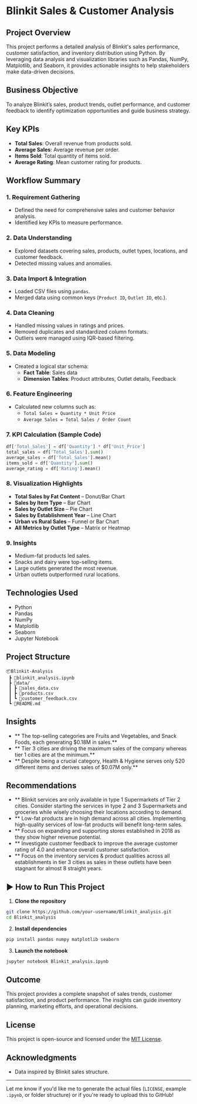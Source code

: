 # Blinkit Sales & Customer Analysis

## Project Overview
This project performs a detailed analysis of Blinkit's sales performance, customer satisfaction, and inventory distribution using Python. By leveraging data analysis and visualization libraries such as Pandas, NumPy, Matplotlib, and Seaborn, it provides actionable insights to help stakeholders make data-driven decisions.

## Business Objective
To analyze Blinkit’s sales, product trends, outlet performance, and customer feedback to identify optimization opportunities and guide business strategy.

## Key KPIs
- **Total Sales**: Overall revenue from products sold.
- **Average Sales**: Average revenue per order.
- **Items Sold**: Total quantity of items sold.
- **Average Rating**: Mean customer rating for products.

##  Workflow Summary

### 1. Requirement Gathering
- Defined the need for comprehensive sales and customer behavior analysis.
- Identified key KPIs to measure performance.

### 2. Data Understanding
- Explored datasets covering sales, products, outlet types, locations, and customer feedback.
- Detected missing values and anomalies.

### 3. Data Import & Integration
- Loaded CSV files using `pandas`.
- Merged data using common keys (`Product ID`, `Outlet ID`, etc.).

### 4. Data Cleaning
- Handled missing values in ratings and prices.
- Removed duplicates and standardized column formats.
- Outliers were managed using IQR-based filtering.

### 5. Data Modeling
- Created a logical star schema:
  - **Fact Table**: Sales data
  - **Dimension Tables**: Product attributes, Outlet details, Feedback

### 6. Feature Engineering
- Calculated new columns such as:
  - `Total Sales = Quantity * Unit Price`
  - `Average Sales = Total Sales / Order Count`

### 7. KPI Calculation (Sample Code)
```python
df['Total_Sales'] = df['Quantity'] * df['Unit_Price']
total_sales = df['Total_Sales'].sum()
average_sales = df['Total_Sales'].mean()
items_sold = df['Quantity'].sum()
average_rating = df['Rating'].mean()
````

### 8. Visualization Highlights

* **Total Sales by Fat Content** – Donut/Bar Chart
* **Sales by Item Type** – Bar Chart
* **Sales by Outlet Size** – Pie Chart
* **Sales by Establishment Year** – Line Chart
* **Urban vs Rural Sales** – Funnel or Bar Chart
* **All Metrics by Outlet Type** – Matrix or Heatmap

### 9. Insights

* Medium-fat products led sales.
* Snacks and dairy were top-selling items.
* Large outlets generated the most revenue.
* Urban outlets outperformed rural locations.

## Technologies Used

* Python
* Pandas
* NumPy
* Matplotlib
* Seaborn
* Jupyter Notebook

## Project Structure
```
📦Blinkit-Analysis
 ┣ 📄blinkit_analysis.ipynb
 ┣ 📁data/
 ┃ ┣ 📄sales_data.csv
 ┃ ┣ 📄products.csv
 ┃ ┗ 📄customer_feedback.csv
 ┗ 📄README.md
```
## Insights
- ** The top-selling categories are Fruits and Vegetables, and Snack Foods, each generating $0.18M in sales.**
- ** Tier 3 cities are driving the maximum sales of the company whereas tier 1 cities are at the minimum.**
- ** Despite being a crucial category, Health & Hygiene serves only 520 different items and derives sales of $0.07M only.**

## Recommendations
- ** Blinkit services are only available in type 1 Supermarkets of Tier 2 cities. Consider starting the services in type 2 and 3 Supermarkets and groceries while wisely choosing their locations according to demand.
- ** Low-fat products are in high demand across all cities. Implementing high-quality services of low-fat products will benefit long-term sales.
- ** Focus on expanding and supporting stores established in 2018 as they show higher revenue potential.
- ** Investigate customer feedback to improve the average customer rating of 4.0 and enhance overall customer satisfaction.
- ** Focus on the inventory services & product qualities across all establishments in tier 3 cities as sales in these outlets have been stagnant for almost 8 straight years.


## ▶️ How to Run This Project

1. **Clone the repository**

```bash
git clone https://github.com/your-username/Blinkit_analysis.git
cd Blinkit_analysis
```

2. **Install dependencies**

```bash
pip install pandas numpy matplotlib seaborn
```

3. **Launch the notebook**

```bash
jupyter notebook Blinkit_analysis.ipynb
```

## Outcome

This project provides a complete snapshot of sales trends, customer satisfaction, and product performance. The insights can guide inventory planning, marketing efforts, and operational decisions.

## License
This project is open-source and licensed under the [MIT License](LICENSE).

## Acknowledgments
* Data inspired by Blinkit sales structure.

---

Let me know if you'd like me to generate the actual files (`LICENSE`, example `.ipynb`, or folder structure) or if you're ready to upload this to GitHub!

```
```
